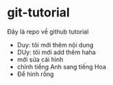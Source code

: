 # git-tutorial
Đây là repo về github tutorial
* Duy: tôi mới thêm nội dung
* DUy: tôi mới add thêm haha
* mới sửa cái hình
* chỉnh tiếng Anh sang tiếng Hoa
* Để hình rồng
